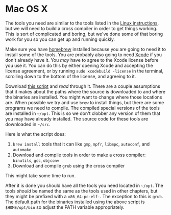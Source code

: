 # Mac OS X

The tools you need are similar to the tools listed in the [Linux
instructions](linux.html), but we will need to build a cross compiler in
order to get things working. This is sort of complicated and boring, but we've
done some of that boring work for you so you can get up and running quickly.

Make sure you have [homebrew](http://brew.sh/) installed because you are going
to need it to install some of the tools. You are probably also going to need
[Xcode](https://developer.apple.com/xcode/download/) if you don't already have
it. You _may_ have to agree to the Xcode license before you use it. You can do
this by either opening Xcode and accepting the license agreement, or by running
`sudo xcodebuild -license` in the terminal, scrolling down to the bottom of the
license, and agreeing to it.

Download [this script] and *read* through it. There are a couple assumptions
that it makes about the paths where the source is downloaded to and where the
binaries are installed.  You might want to change where those locations are.
When possible we try and use `brew` to install things, but there are some
programs we need to compile.  The compiled special versions of the tools are
installed in `~/opt`. This is so we don't clobber any version of them that you
may have already installed. The source code for these tools are downloaded in
`~/src`.

[this script]: appendix/osx-install.html

Here is what the script does:

1. `brew install` tools that it can like `gmp`, `mpfr`, `libmpc`, `autoconf`, and `automake`
2. Download and compile tools in order to make a cross compiler: `binutils`, `gcc`, `objconv`
3. Download and compile `grub` using the cross compiler

This might take some time to run.

After it is done you should have all the tools you need located in `~/opt`. The
tools _should_ be named the same as the tools used in other chapters, but they
might be prefixed with a `x86_64-pc-elf-`. The exception to this is `grub`. The
default path for the binaries installed using the above script is `$HOME/opt/bin` so adjust the PATH variable appropriately.